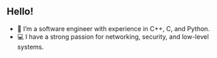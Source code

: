 ## Hello! 

- 👋 I’m a software engineer with experience in C++, C, and Python.
- 💻 I have a strong passion for networking, security, and low-level systems.
